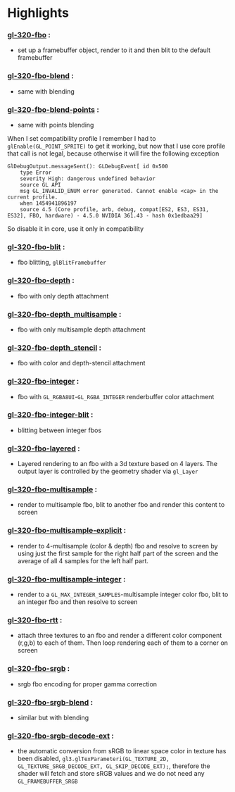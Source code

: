 # Highlights

### [gl-320-fbo](https://github.com/elect86/jogl-samples/blob/master/jogl-samples/src/tests/gl_320/fbo/Gl_320_fbo.java) :

* set up a framebuffer object, render to it and then blit to the default framebuffer

### [gl-320-fbo-blend](https://github.com/elect86/jogl-samples/blob/master/jogl-samples/src/tests/gl_320/fbo/Gl_320_fbo_blend.java) :

* same with blending

### [gl-320-fbo-blend-points](https://github.com/elect86/jogl-samples/blob/master/jogl-samples/src/tests/gl_320/fbo/Gl_320_fbo_blend_points.java) :

* same with points blending

When I set compatibility profile I remember I had to `glEnable(GL_POINT_SPRITE)` to get it working, but now that I use core profile that call is not legal, because otherwise it will fire the following exception

```
GlDebugOutput.messageSent(): GLDebugEvent[ id 0x500
	type Error
	severity High: dangerous undefined behavior
	source GL API
	msg GL_INVALID_ENUM error generated. Cannot enable <cap> in the current profile.
	when 1454941896197
	source 4.5 (Core profile, arb, debug, compat[ES2, ES3, ES31, ES32], FBO, hardware) - 4.5.0 NVIDIA 361.43 - hash 0x1edbaa29]
```
So disable it in core, use it only in compatibility

### [gl-320-fbo-blit](https://github.com/elect86/jogl-samples/blob/master/jogl-samples/src/tests/gl_320/fbo/Gl_320_fbo_blit.java) :

* fbo blitting, `glBlitFramebuffer`

### [gl-320-fbo-depth](https://github.com/elect86/jogl-samples/blob/master/jogl-samples/src/tests/gl_320/fbo/Gl_320_fbo_depth.java) :

* fbo with only depth attachment

### [gl-320-fbo-depth_multisample](https://github.com/elect86/jogl-samples/blob/master/jogl-samples/src/tests/gl_320/fbo/Gl_320_fbo_depth_multisample.java) :

* fbo with only multisample depth attachment

### [gl-320-fbo-depth_stencil](https://github.com/elect86/jogl-samples/blob/master/jogl-samples/src/tests/gl_320/fbo/Gl_320_fbo_depth_stencil.java) :

* fbo with color and depth-stencil attachment

### [gl-320-fbo-integer](https://github.com/elect86/jogl-samples/blob/master/jogl-samples/src/tests/gl_320/fbo/Gl_320_fbo_integer.java) :

* fbo with `GL_RGBA8UI`-`GL_RGBA_INTEGER` renderbuffer color attachment

### [gl-320-fbo-integer-blit](https://github.com/elect86/jogl-samples/blob/master/jogl-samples/src/tests/gl_320/fbo/Gl_320_fbo_integer_blit.java) :

* blitting between integer fbos

### [gl-320-fbo-layered](https://github.com/elect86/jogl-samples/blob/master/jogl-samples/src/tests/gl_320/fbo/Gl_320_fbo_layered.java) :

* Layered rendering to an fbo with a 3d texture based on 4 layers. The output layer is controlled by the geometry shader via `gl_Layer`

### [gl-320-fbo-multisample](https://github.com/elect86/jogl-samples/blob/master/jogl-samples/src/tests/gl_320/fbo/Gl_320_fbo_multisample.java) :

* render to multisample fbo, blit to another fbo and render this content to screen

### [gl-320-fbo-multisample-explicit](https://github.com/elect86/jogl-samples/blob/master/jogl-samples/src/tests/gl_320/fbo/Gl_320_fbo_multisample_explicit.java) :

* render to 4-multisample (color & depth) fbo and resolve to screen by using just the first sample for the right half part of the screen and the average of all 4 samples for the left half part.

### [gl-320-fbo-multisample-integer](https://github.com/elect86/jogl-samples/blob/master/jogl-samples/src/tests/gl_320/fbo/Gl_320_fbo_multisample_integer.java) :

* render to a `GL_MAX_INTEGER_SAMPLES`-multisample integer color fbo, blit to an integer fbo and then resolve to screen

### [gl-320-fbo-rtt](https://github.com/elect86/jogl-samples/blob/master/jogl-samples/src/tests/gl_320/fbo/Gl_320_fbo_rtt.java) :

* attach three textures to an fbo and render a different color component (r,g,b) to each of them. Then loop rendering each of them to a corner on screen

### [gl-320-fbo-srgb](https://github.com/elect86/jogl-samples/blob/master/jogl-samples/src/tests/gl_320/fbo/Gl_320_fbo_srgb.java) :

* srgb fbo encoding for proper gamma correction

### [gl-320-fbo-srgb-blend](https://github.com/elect86/jogl-samples/blob/master/jogl-samples/src/tests/gl_320/fbo/Gl_320_fbo_srgb_blend.java) :

* similar but with blending

### [gl-320-fbo-srgb-decode-ext](https://github.com/elect86/jogl-samples/blob/master/jogl-samples/src/tests/gl_320/fbo/Gl_320_fbo_srgb_decode_ext.java) :

* the automatic conversion from sRGB to linear space color in texture has been disabled, `gl3.glTexParameteri(GL_TEXTURE_2D, GL_TEXTURE_SRGB_DECODE_EXT, GL_SKIP_DECODE_EXT);`, therefore the shader will fetch and store sRGB values and we do not need any `GL_FRAMEBUFFER_SRGB`

